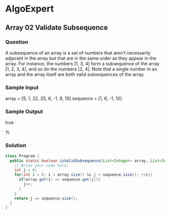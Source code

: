 # AlgoExpert

## Array 02 Validate Subsequence

### Question

A subsequence of an array is a set of numbers that aren't necessarily adjacent in the array but that are in the same order as they appear in the array. For instance, the numbers [1, 3, 4] form a subsequence of the array [1, 2, 3, 4], and so do the numbers [2, 4]. Note that a single number in an array and the array itself are both valid subsequences of the array.

### Sample Input

array = [5, 1, 22, 25, 6, -1, 8, 10]
sequence = [1, 6, -1, 10]

### Sample Output

true

%

### Solution

```java
class Program {
  public static boolean isValidSubsequence(List<Integer> array, List<Integer> sequence) {
    // Write your code here.
    int j = 0;
    for(int i = 0; i < array.size() && j < sequence.size(); ++i){
      if(array.get(i) == sequence.get(j)){
        j++;
      }
    }
    return j == sequence.size();
  }
}
```
